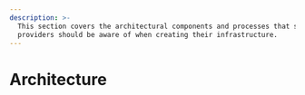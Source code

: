 ```yaml
---
description: >-
  This section covers the architectural components and processes that storage
  providers should be aware of when creating their infrastructure.
---
```


# Architecture

